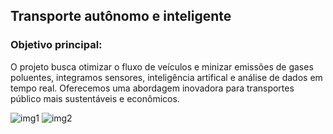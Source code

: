 <h2><strong>Transporte autônomo e inteligente</strong></h2>

<h3>Objetivo principal:</h3>
<p>O projeto busca otimizar o fluxo de veículos e minizar emissões de gases poluentes, integramos sensores, inteligência artifical e análise de dados em tempo real. Oferecemos uma abordagem inovadora para transportes público mais sustentáveis e econômicos.</p>

![img1](https://github.com/user-attachments/assets/97d2f1be-3bf8-43a8-a5e7-f0ad00180e9b)
![img2](https://github.com/user-attachments/assets/f0e7281d-7991-4d97-8689-6b3fe5ea1413)
